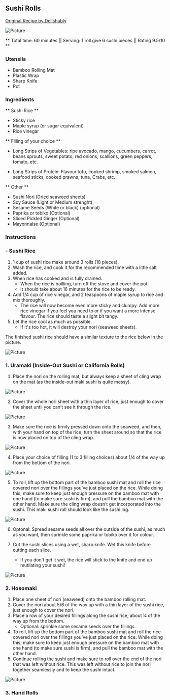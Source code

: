 ## Sushi Rolls

[Original Recipe by Delishably](https://delishably.com/meat-dishes/Make-Sushi-at-Home)

![Picture](../img/Link_to_picture)

** Total time: 60 minutes || Serving: 1 roll give 6 sushi pieces || Rating 9.5/10 **

### Utensils

- Bamboo Rolling Mat
- Plastic Wrap
- Sharp Knife
- Pot

### Ingredients

** Sushi Rice **

- Sticky rice 
- Maple syrup (or sugar equivalent)
- Rice vinegar

** Filling of your choice **

- Long Strips of Vegetables: ripe avocado, mango, cucumbers, carrot, beans sprouts, sweet potato, red onions, scallions, green peppers, tomato, etc.

- Long Strips of Protein: Flavour tofu, cooked shrimp, smoked salmon, seafood sticks, cooked prawns, tuna, Crabs, etc.

** Other **

- Sushi Nori (Dried seaweed sheets)
- Soy Sauce (Light or Medium strenght)
- Sesame Seeds (White or black) (optional)
- Paprika or tobiko (Optional)
- Sliced Pickled Ginger (Optional)
- Mayonnaise (Optional)

### Instructions

### - Sushi Rice

1. 1 cup of sushi rice make around 3 rolls (18 pieces).
2. Wash the rice, and cook it for the recommended time with a little salt added.
3. When rice has cooked and is fully drained.
	- When the rice is boilling, turn off the stove and cover the pot. 
	- It should take about 16 minutes for the rice to be ready. 
4. Add 1/4 cup of rice vinegar, and 2 teaspoons of maple syrup to rice and mix thoroughly.
	- The rice will now become even more sticky and clumpy. Add more rice vinegar if you feel you need to or if you want a more intense flavour. The rice should taste a slight bit tangy.
5. Let the rice cool as much as possible. 
	- If it's too hot, it will destroy your nori (seaweed sheets).
	
The finished sushi rice should have a similar texture to the rice below in the picture.

![Picture](../img/Link_to_picture)

### 1. Uramaki (Inside-Out Sushi or California Rolls)

1. Place the nori on the rolling mat, but always keep a sheet of cling wrap on the mat (as the inside-out maki sushi is quite messy).

![Picture](../img/Link_to_picture)

2. Cover the whole nori sheet with a thin layer of rice, just enough to cover the sheet until you can’t see it through the rice. 

![Picture](../img/Link_to_picture)


3. Make sure the rice is firmly pressed down onto the seaweed, and then, with your hand on top of the rice, turn the sheet around so that the rice is now placed on top of the cling wrap.

![Picture](../img/Link_to_picture)


4. Place your choice of filling (1 to 3 filling choices) about 1/4 of the way up from the bottom of the nori.

![Picture](../img/Link_to_picture)


5. To roll, lift up the bottom part of the bamboo sushi mat and roll the rice covered nori over the fillings you’ve just placed on the rice. While doing this, make sure to keep just enough pressure on the bamboo mat with one hand (to make sure sushi is firm), and pull the bamboo mat with the other hand. Make sure the cling wrap doesn’t get incorporated into the sushi.
This maki sushi roll should look like the sushi log.

![Picture](../img/Link_to_picture)

6. Optonal: Spread sesame seeds all over the outside of the sushi, as much as you want, then sprinkle some paprika or tobiko over it for colour. 

7. Cut the sushi slices using a wet, sharp knife. Wet this knife before cutting each slice. 
	- If you don't get it wet, the rice will stick to the knife and end up mutilating your sushi!

![Picture](../img/Link_to_picture)

### 2. Hosomaki

1. Place one sheet of nori (seaweed) onto the bamboo rolling mat.
2. Cover the nori about 5/6 of the way up with a thin layer of the sushi rice, just enough to cover the nori.
3. Place a row of your desired fillings along the sushi rice, about ¼ of the way up from the bottom. 
	- Optional: sprinkle some sesame seeds over the fillings.
4. To roll, lift up the bottom part of the bamboo sushi mat and roll the rice covered nori over the fillings you’ve just placed on the rice. While doing this, make sure to keep just enough pressure on the bamboo mat with one hand (to make sure sushi is firm), and pull the bamboo mat with the other hand.
5. Continue rolling the sushi and make sure to roll over the end of the nori that was left without rice. This was left without rice to join the nori together seamlessly and to keep the sushi intact.

![Picture](../img/Link_to_picture)

### 3. Hand Rolls

